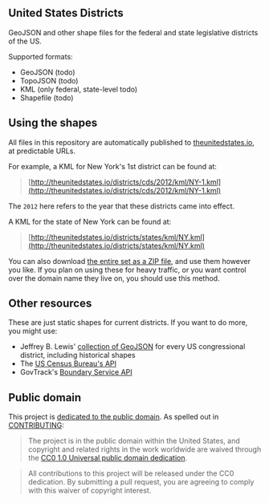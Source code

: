 ## United States Districts

GeoJSON and other shape files for the federal and state legislative districts of the US.

Supported formats:

* GeoJSON (todo)
* TopoJSON (todo)
* KML (only federal, state-level todo)
* Shapefile (todo)

## Using the shapes

All files in this repository are automatically published to [theunitedstates.io](http://theunitedstates.io), at predictable URLs.

For example, a KML for New York's 1st district can be found at:

> [http://theunitedstates.io/districts/cds/2012/kml/NY-1.kml](http://theunitedstates.io/districts/cds/2012/kml/NY-1.kml)

The `2012` here refers to the year that these districts came into effect.

A KML for the state of New York can be found at:

> [http://theunitedstates.io/districts/states/kml/NY.kml](http://theunitedstates.io/districts/states/kml/NY.kml)

You can also download [the entire set as a ZIP file](https://github.com/unitedstates/districts/archive/gh-pages.zip), and use them however you like. If you plan on using these for heavy traffic, or you want control over the domain name they live on, you should use this method.

## Other resources

These are just static shapes for current districts. If you want to do more, you might use:

* Jeffrey B. Lewis' [collection of GeoJSON](https://github.com/JeffreyBLewis/congressional-district-boundaries) for every US congressional district, including historical shapes
* The [US Census Bureau's API](http://www.census.gov/developers/)
* GovTrack's [Boundary Service API](http://gis.govtrack.us/map/demo/cd-2012/)


## Public domain

This project is [dedicated to the public domain](LICENSE). As spelled out in [CONTRIBUTING](CONTRIBUTING.md):

> The project is in the public domain within the United States, and copyright and related rights in the work worldwide are waived through the [CC0 1.0 Universal public domain dedication](http://creativecommons.org/publicdomain/zero/1.0/).

> All contributions to this project will be released under the CC0 dedication. By submitting a pull request, you are agreeing to comply with this waiver of copyright interest.
